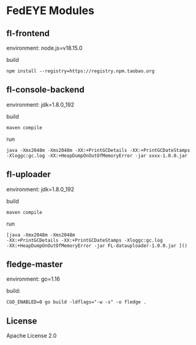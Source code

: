 # FedEYE Modules

## fl-frontend

environment: node.js=v18.15.0

build

```
npm install --registry=https://registry.npm.taobao.org
```

## fl-console-backend

environment: jdk=1.8.0_192

build

```
maven compile
```

run

```
java -Xmx2048m -Xms2048m -XX:+PrintGCDetails -XX:+PrintGCDateStamps
-Xloggc:gc.log -XX:+HeapDumpOnOutOfMemoryError -jar xxxx-1.0.0.jar
```

## fl-uploader

environment: jdk=1.8.0_192

build

```
maven compile
```

run

```
[java -Xmx2048m -Xms2048m
-XX:+PrintGCDetails -XX:+PrintGCDateStamps -Xloggc:gc.log
-XX:+HeapDumpOnOutOfMemoryError -jar FL-datauploader-1.0.0.jar ]()
```

## fledge-master

environment: go=1.16

build:

```
CGO_ENABLED=0 go build -ldflags="-w -s" -o fledge .
```

## License

Apache License 2.0
